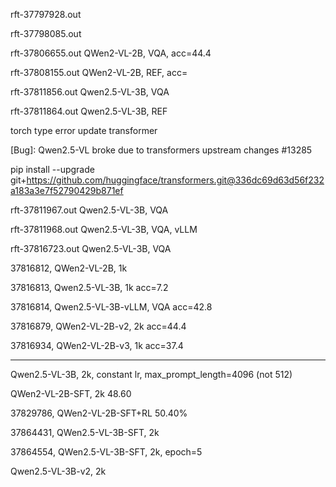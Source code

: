 
rft-37797928.out

rft-37798085.out


rft-37806655.out
QWen2-VL-2B, VQA, acc=44.4

rft-37808155.out
QWen2-VL-2B, REF, acc=

rft-37811856.out
Qwen2.5-VL-3B, VQA

rft-37811864.out
Qwen2.5-VL-3B, REF

torch type error
update transformer

[Bug]: Qwen2.5-VL broke due to transformers upstream changes #13285

pip install --upgrade git+https://github.com/huggingface/transformers.git@336dc69d63d56f232a183a3e7f52790429b871ef

rft-37811967.out
Qwen2.5-VL-3B, VQA

rft-37811968.out
Qwen2.5-VL-3B, VQA, vLLM

rft-37816723.out
Qwen2.5-VL-3B, VQA


37816812, QWen2-VL-2B, 1k

37816813, Qwen2.5-VL-3B, 1k
acc=7.2

37816814, Qwen2.5-VL-3B-vLLM, VQA
acc=42.8

37816879, QWen2-VL-2B-v2, 2k
acc=44.4

37816934, QWen2-VL-2B-v3, 1k
acc=37.4

-----------


Qwen2.5-VL-3B, 2k, constant lr, max_prompt_length=4096 (not 512)

QWen2-VL-2B-SFT, 2k
48.60

37829786, QWen2-VL-2B-SFT+RL
50.40%

37864431, QWen2.5-VL-3B-SFT, 2k

37864554, QWen2.5-VL-3B-SFT, 2k, epoch=5

Qwen2.5-VL-3B-v2, 2k


